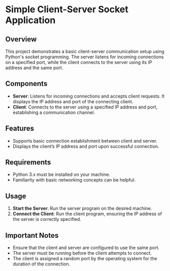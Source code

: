 # Simple Client-Server Socket Application

## Overview
This project demonstrates a basic client-server communication setup using Python's socket programming. The server listens for incoming connections on a specified port, while the client connects to the server using its IP address and the same port.

## Components
- **Server**: Listens for incoming connections and accepts client requests. It displays the IP address and port of the connecting client.
- **Client**: Connects to the server using a specified IP address and port, establishing a communication channel.

## Features
- Supports basic connection establishment between client and server.
- Displays the client’s IP address and port upon successful connection.

## Requirements
- Python 3.x must be installed on your machine.
- Familiarity with basic networking concepts can be helpful.

## Usage
1. **Start the Server**: Run the server program on the desired machine.
2. **Connect the Client**: Run the client program, ensuring the IP address of the server is correctly specified.

## Important Notes
- Ensure that the client and server are configured to use the same port.
- The server must be running before the client attempts to connect.
- The client is assigned a random port by the operating system for the duration of the connection.


